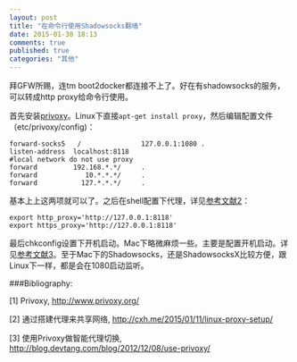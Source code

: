 ```yaml
---
layout: post
title: "在命令行使用Shadowsocks翻墙"
date: 2015-01-30 18:13
comments: true
published: true
categories: "其他"
---
```

  拜GFW所赐，连tm boot2docker都连接不上了。好在有shadowsocks的服务，可以转成http proxy给命令行使用。

  首先安装[privoxy][1]。Linux下直接`apt-get install proxy`，然后编辑配置文件（etc/privoxy/config)：

    forward-socks5   /               127.0.0.1:1080 .
	listen-address  localhost:8118
	#local network do not use proxy
	forward         192.168.*.*/     .
    forward            10.*.*.*/     .
    forward           127.*.*.*/     .


  基本上上这两项就可以了。之后在shell配置下代理，详见[参考文献2][2]：

  	export http_proxy='http://127.0.0.1:8118'
	export https_proxy='http://127.0.0.1:8118'


  最后chkconfig设置下开机启动。Mac下略微麻烦一些。主要是配置开机启动。详见[参考文献3][3]。至于Mac下的Shadowsocks，还是ShadowsocksX比较方便，跟Linux下一样，都是会在1080启动监听。

[1]: http://www.privoxy.org/   "Privoxy"
[2]: http://cxh.me/2015/01/11/linux-proxy-setup/ "通过搭建代理来共享网络"
[3]: http://blog.devtang.com/blog/2012/12/08/use-privoxy/ "使用Privoxy做智能代理切换"

###Bibliography:

  \[1] Privoxy, <http://www.privoxy.org/>

  \[2] 通过搭建代理来共享网络, <http://cxh.me/2015/01/11/linux-proxy-setup/>

  \[3] 使用Privoxy做智能代理切换, <http://blog.devtang.com/blog/2012/12/08/use-privoxy/>
